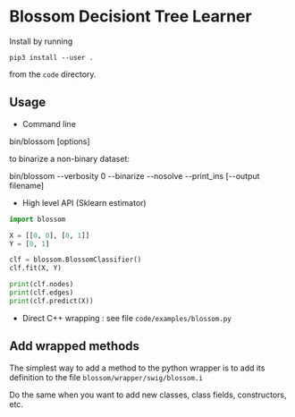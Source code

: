 # Blossom Decisiont Tree Learner

Install by running

```
pip3 install --user .
```

from the `code` directory.

## Usage

- Command line

bin/blossom <datafile> [options]

to binarize a non-binary dataset:

bin/blossom <datafile> --verbosity 0 --binarize --nosolve --print_ins [--output filename]

- High level API (Sklearn estimator)

```python
import blossom

X = [[0, 0], [0, 1]]
Y = [0, 1]

clf = blossom.BlossomClassifier()
clf.fit(X, Y)

print(clf.nodes)
print(clf.edges)
print(clf.predict(X))
```

- Direct C++ wrapping : see file `code/examples/blossom.py`

## Add wrapped methods

The simplest way to add a method to the python wrapper is to add its definition
to the file `blossom/wrapper/swig/blossom.i`

Do the same when you want to add new classes, class fields, constructors, etc.
